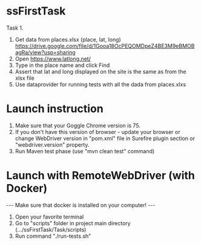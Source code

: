 # ssFirstTask
Task 1.
1. Get data from places.xlsx (place, lat, long) https://drive.google.com/file/d/1Gooa18OcPEQOMDpeZ4BE3M9eBMOBagRa/view?usp=sharing
2. Open https://www.latlong.net/
3. Type in the place name and click Find
4. Assert that lat and long displayed on the site is the same as from the xlsx file
5. Use dataprovider for running tests with all the dada from places.xlxs

# Launch instruction
1. Make sure that your Goggle Chrome version is 75.
2. If you don't have this version of browser - update your browser or change WebDriver version in "pom.xml" file in Surefire plugin section or "webdriver.version" property.
4. Run Maven test phase (use "mvn clean test" command)

# Launch with RemoteWebDriver (with Docker)
--- Make sure that docker is installed on your computer! ---
1. Open your favorite terminal
2. Go to "scripts" folder in project main directory (.../ssFirstTask/Task/scripts)
3. Run command "./run-tests.sh"
